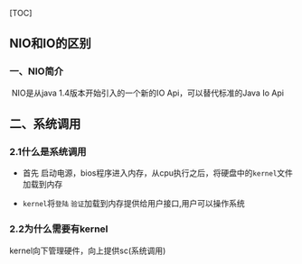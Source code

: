 [TOC]

## NIO和IO的区别

### 一、NIO简介

​		NIO是从java 1.4版本开始引入的一个新的IO Api，可以替代标准的Java Io Api







## 二、系统调用

### 2.1什么是系统调用

+ 首先 启动电源，bios程序进入内存，从cpu执行之后，将硬盘中的`kernel`文件加载到内存 

+ `kernel`将`登陆` `验证`加载到内存提供给用户接口,用户可以操作系统

### 2.2为什么需要有kernel

kernel向下管理硬件，向上提供sc(系统调用)



